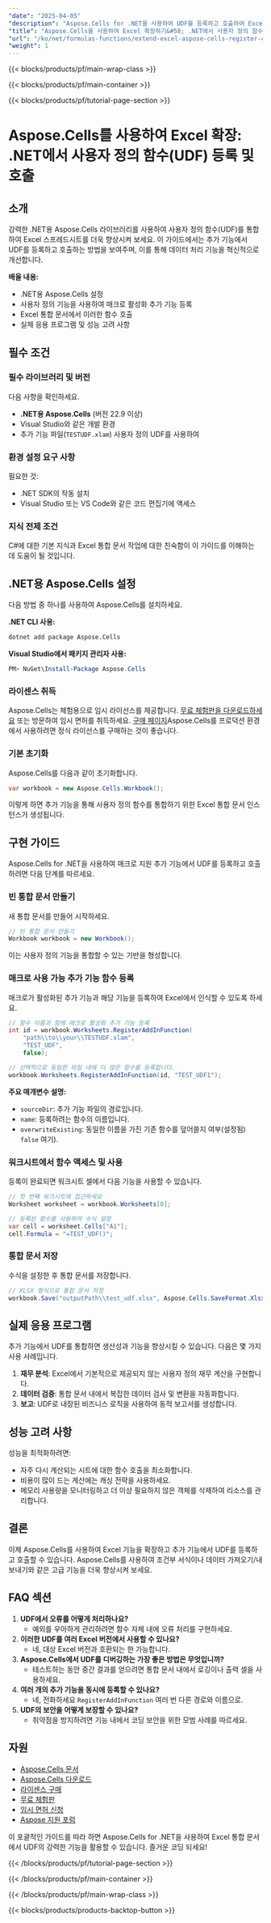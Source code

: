 ```yaml
---
"date": "2025-04-05"
"description": "Aspose.Cells for .NET을 사용하여 UDF를 등록하고 호출하여 Excel 통합 문서를 개선하는 방법을 알아보세요. 사용자 지정 함수를 완벽하게 익히고 데이터 처리 효율성을 높여 보세요."
"title": "Aspose.Cells를 사용하여 Excel 확장하기&#58; .NET에서 사용자 정의 함수(UDF) 등록 및 호출"
"url": "/ko/net/formulas-functions/extend-excel-aspose-cells-register-call-udfs/"
"weight": 1
---
```


{{< blocks/products/pf/main-wrap-class >}}

{{< blocks/products/pf/main-container >}}

{{< blocks/products/pf/tutorial-page-section >}}


# Aspose.Cells를 사용하여 Excel 확장: .NET에서 사용자 정의 함수(UDF) 등록 및 호출

## 소개

강력한 .NET용 Aspose.Cells 라이브러리를 사용하여 사용자 정의 함수(UDF)를 통합하여 Excel 스프레드시트를 더욱 향상시켜 보세요. 이 가이드에서는 추가 기능에서 UDF를 등록하고 호출하는 방법을 보여주며, 이를 통해 데이터 처리 기능을 혁신적으로 개선합니다.

**배울 내용:**
- .NET용 Aspose.Cells 설정
- 사용자 정의 기능을 사용하여 매크로 활성화 추가 기능 등록
- Excel 통합 문서에서 이러한 함수 호출
- 실제 응용 프로그램 및 성능 고려 사항

## 필수 조건

### 필수 라이브러리 및 버전
다음 사항을 확인하세요.
- **.NET용 Aspose.Cells** (버전 22.9 이상)
- Visual Studio와 같은 개발 환경
- 추가 기능 파일(`TESTUDF.xlam`) 사용자 정의 UDF를 사용하여

### 환경 설정 요구 사항
필요한 것:
- .NET SDK의 작동 설치
- Visual Studio 또는 VS Code와 같은 코드 편집기에 액세스

### 지식 전제 조건
C#에 대한 기본 지식과 Excel 통합 문서 작업에 대한 친숙함이 이 가이드를 이해하는 데 도움이 될 것입니다.

## .NET용 Aspose.Cells 설정

다음 방법 중 하나를 사용하여 Aspose.Cells를 설치하세요.

**.NET CLI 사용:**
```bash
dotnet add package Aspose.Cells
```

**Visual Studio에서 패키지 관리자 사용:**
```powershell
PM> NuGet\Install-Package Aspose.Cells
```

### 라이센스 취득
Aspose.Cells는 체험용으로 임시 라이선스를 제공합니다. [무료 체험판을 다운로드하세요](https://releases.aspose.com/cells/net/) 또는 방문하여 임시 면허를 취득하세요. [구매 페이지](https://purchase.aspose.com/temporary-license/)Aspose.Cells를 프로덕션 환경에서 사용하려면 정식 라이선스를 구매하는 것이 좋습니다.

### 기본 초기화
Aspose.Cells를 다음과 같이 초기화합니다.
```csharp
var workbook = new Aspose.Cells.Workbook();
```
이렇게 하면 추가 기능을 통해 사용자 정의 함수를 통합하기 위한 Excel 통합 문서 인스턴스가 생성됩니다.

## 구현 가이드
Aspose.Cells for .NET을 사용하여 매크로 지원 추가 기능에서 UDF를 등록하고 호출하려면 다음 단계를 따르세요.

### 빈 통합 문서 만들기
새 통합 문서를 만들어 시작하세요.
```csharp
// 빈 통합 문서 만들기
Workbook workbook = new Workbook();
```
이는 사용자 정의 기능을 통합할 수 있는 기반을 형성합니다.

### 매크로 사용 가능 추가 기능 함수 등록
매크로가 활성화된 추가 기능과 해당 기능을 등록하여 Excel에서 인식할 수 있도록 하세요.
```csharp
// 함수 이름과 함께 매크로 활성화 추가 기능 등록
int id = workbook.Worksheets.RegisterAddInFunction(
    "path\\to\\your\\TESTUDF.xlam", 
    "TEST_UDF",
    false);

// 선택적으로 동일한 파일 내에 더 많은 함수를 등록합니다.
workbook.Worksheets.RegisterAddInFunction(id, "TEST_UDF1");
```

**주요 매개변수 설명:**
- `sourceDir`: 추가 기능 파일의 경로입니다.
- `name`: 등록하려는 함수의 이름입니다.
- `overwriteExisting`: 동일한 이름을 가진 기존 함수를 덮어쓸지 여부(설정됨) `false` 여기).

### 워크시트에서 함수 액세스 및 사용
등록이 완료되면 워크시트 셀에서 다음 기능을 사용할 수 있습니다.
```csharp
// 첫 번째 워크시트에 접근하세요
Worksheet worksheet = workbook.Worksheets[0];

// 등록된 함수를 사용하여 수식 설정
var cell = worksheet.Cells["A1"];
cell.Formula = "=TEST_UDF()";
```

### 통합 문서 저장
수식을 설정한 후 통합 문서를 저장합니다.
```csharp
// XLSX 형식으로 통합 문서 저장
workbook.Save("outputPath\\test_udf.xlsx", Aspose.Cells.SaveFormat.Xlsx);
```

## 실제 응용 프로그램
추가 기능에서 UDF를 통합하면 생산성과 기능을 향상시킬 수 있습니다. 다음은 몇 가지 사용 사례입니다.
1. **재무 분석**: Excel에서 기본적으로 제공되지 않는 사용자 정의 재무 계산을 구현합니다.
2. **데이터 검증**: 통합 문서 내에서 복잡한 데이터 검사 및 변환을 자동화합니다.
3. **보고**: UDF로 내장된 비즈니스 로직을 사용하여 동적 보고서를 생성합니다.

## 성능 고려 사항
성능을 최적화하려면:
- 자주 다시 계산되는 시트에 대한 함수 호출을 최소화합니다.
- 비용이 많이 드는 계산에는 캐싱 전략을 사용하세요.
- 메모리 사용량을 모니터링하고 더 이상 필요하지 않은 객체를 삭제하여 리소스를 관리합니다.

## 결론
이제 Aspose.Cells를 사용하여 Excel 기능을 확장하고 추가 기능에서 UDF를 등록하고 호출할 수 있습니다. Aspose.Cells를 사용하여 조건부 서식이나 데이터 가져오기/내보내기와 같은 고급 기능을 더욱 향상시켜 보세요.

## FAQ 섹션
1. **UDF에서 오류를 어떻게 처리하나요?**
   - 예외를 우아하게 관리하려면 함수 자체 내에 오류 처리를 구현하세요.
2. **이러한 UDF를 여러 Excel 버전에서 사용할 수 있나요?**
   - 네, 대상 Excel 버전과 호환되는 한 가능합니다.
3. **Aspose.Cells에서 UDF를 디버깅하는 가장 좋은 방법은 무엇입니까?**
   - 테스트하는 동안 중간 결과를 얻으려면 통합 문서 내에서 로깅이나 출력 셀을 사용하세요.
4. **여러 개의 추가 기능을 동시에 등록할 수 있나요?**
   - 네, 전화하세요 `RegisterAddInFunction` 여러 번 다른 경로와 이름으로.
5. **UDF의 보안을 어떻게 보장할 수 있나요?**
   - 취약점을 방지하려면 기능 내에서 코딩 보안을 위한 모범 사례를 따르세요.

## 자원
- [Aspose.Cells 문서](https://reference.aspose.com/cells/net/)
- [Aspose.Cells 다운로드](https://releases.aspose.com/cells/net/)
- [라이센스 구매](https://purchase.aspose.com/buy)
- [무료 체험판](https://releases.aspose.com/cells/net/)
- [임시 면허 신청](https://purchase.aspose.com/temporary-license/)
- [Aspose 지원 포럼](https://forum.aspose.com/c/cells/9)

이 포괄적인 가이드를 따라 하면 Aspose.Cells for .NET을 사용하여 Excel 통합 문서에서 UDF의 강력한 기능을 활용할 수 있습니다. 즐거운 코딩 되세요!


{{< /blocks/products/pf/tutorial-page-section >}}

{{< /blocks/products/pf/main-container >}}

{{< /blocks/products/pf/main-wrap-class >}}

{{< blocks/products/products-backtop-button >}}